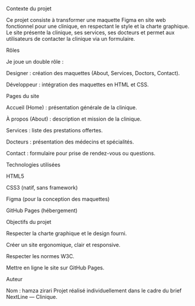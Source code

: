 Contexte du projet

Ce projet consiste à transformer une maquette Figma en site web fonctionnel pour une clinique, en respectant le style et la charte graphique.
Le site présente la clinique, ses services, ses docteurs et permet aux utilisateurs de contacter la clinique via un formulaire.

 Rôles

Je joue un double rôle :

Designer : création des maquettes (About, Services, Doctors, Contact).

Développeur : intégration des maquettes en HTML et CSS.

Pages du site

Accueil (Home) : présentation générale de la clinique.

À propos (About) : description et mission de la clinique.

Services : liste des prestations offertes.

Docteurs : présentation des médecins et spécialités.

Contact : formulaire pour prise de rendez-vous ou questions.

Technologies utilisées

HTML5

CSS3 (natif, sans framework)

Figma (pour la conception des maquettes)

GitHub Pages (hébergement)

 Objectifs du projet

Respecter la charte graphique et le design fourni.

Créer un site ergonomique, clair et responsive.

Respecter les normes W3C.

Mettre en ligne le site sur GitHub Pages.


Auteur

Nom : hamza zirari
Projet réalisé individuellement dans le cadre du brief NextLine — Clinique.

